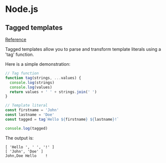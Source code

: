 # Node.js

## Tagged templates

[Reference](https://developer.mozilla.org/en-US/docs/Web/JavaScript/Reference/Template_literals#tagged_templates)

Tagged templates allow you to parse and transform template literals using a 'tag' function.

Here is a simple demonstration:

``` js
// Tag function
function tag(strings, ...values) {
  console.log(strings) 
  console.log(values)
  return values + ' ' + strings.join(' ')
}

// Template literal
const firstname = 'John'
const lastname = 'Doe'
const tagged = tag`Hello ${firstname} ${lastname}!`

console.log(tagged)
```

The output is:

```
[ 'Hello ', ' ', '!' ]
[ 'John', 'Doe' ]
John,Doe Hello    !
```